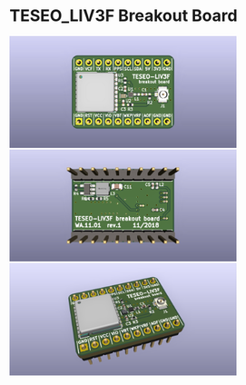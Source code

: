 # TESEO_LIV3F Breakout Board

<img width="400" src="images/01.png" />
<img width="400" src="images/02.png" />
<img width="400" src="images/03.png" />
